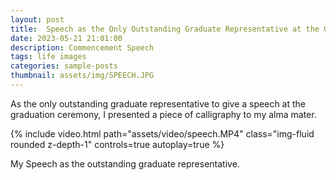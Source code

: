 ```yaml
---
layout: post
title:  Speech as the Only Outstanding Graduate Representative at the Graduation Ceremony
date: 2023-05-21 21:01:00
description: Commencement Speech
tags: life images
categories: sample-posts
thumbnail: assets/img/SPEECH.JPG
---
```

As the only outstanding graduate representative to give a speech at the graduation ceremony, I presented a piece of calligraphy to my alma mater.

{% include video.html path="assets/video/speech.MP4" class="img-fluid rounded z-depth-1" controls=true autoplay=true %}
<div class="caption">
    My Speech as the outstanding graduate representative.
</div>

